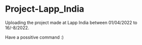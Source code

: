# Project-Lapp_India
Uploading the project made at Lapp India between 01/04/2022 to 16/-8/2022.

Have a possitive command :)
